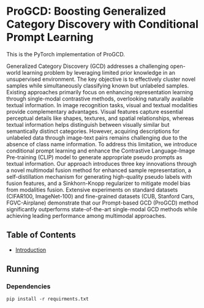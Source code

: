 # ProGCD: Boosting Generalized Category Discovery with Conditional Prompt Learning

This is the PyTorch implementation of ProGCD.

Generalized Category Discovery (GCD) addresses a challenging open-world learning problem by leveraging limited prior knowledge in an unsupervised environment. The key objective is to effectively cluster novel samples while simultaneously classifying known but unlabeled samples. Existing approaches primarily focus on enhancing representation learning through single-modal contrastive methods, overlooking naturally available textual information. In image recognition tasks, visual and textual modalities provide complementary advantages. Visual features capture essential perceptual details like shapes, textures, and spatial relationships, whereas textual information helps distinguish between visually similar but semantically distinct categories. However, acquiring descriptions for unlabeled data through image-text pairs remains challenging due to the absence of class name information. To address this limitation, we introduce conditional prompt learning and enhance the Contrastive Language-Image Pre-training (CLIP) model to generate appropriate pseudo prompts as textual information. Our approach introduces three key innovations through a novel multimodal fusion method for enhanced sample representation, a self-distillation mechanism for generating high-quality pseudo labels with fusion features, and a Sinkhorn-Knopp regularizer to mitigate model bias from modalities fusion. Extensive experiments on standard datasets (CIFAR100, ImageNet-100) and fine-grained datasets (CUB, Stanford Cars, FGVC-Airplane) demonstrate that our Prompt-based GCD (ProGCD) method significantly outperforms state-of-the-art single-modal GCD methods while achieving leading performance among multimodal approaches.

## Table of Contents

- [Introduction](##Running)

## Running
### Dependencies
```shell
pip install -r requirments.txt
```
